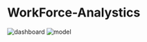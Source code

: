 # WorkForce-Analystics
![dashboard](https://github.com/Ekeneobi/WorkForce-Analystics/blob/main/WorkforceBI.JPG?raw=true)
![model](https://github.com/Ekeneobi/WorkForce-Analystics/blob/main/WorkforceBI1.JPG?raw=true)



